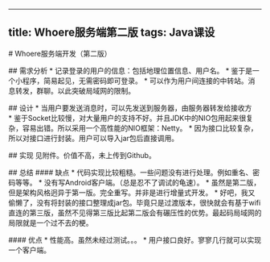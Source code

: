 -----------------------
title: Whoere服务端第二版
tags: Java课设
-----------------------

# Whoere服务端开发（第二版）

## 需求分析
* 记录登录的用户的信息：包括地理位置信息、用户名。
* 鉴于是一个小程序，简易起见，无需密码即可登录。
* 可以作为用户间连接的中转站。消息转发，群聊。以此突破局域网的限制。

## 设计
* 当用户要发送消息时，可以先发送到服务器，由服务器转发给接收方
* 鉴于Socket比较慢，对大量用户的支持不好。并且JDK中的NIO包用起来很复杂，容易出错。所以采用一个高性能的NIO框架：Netty。
* 因为接口比较复杂，所以对接口进行封装。用户可以导入jar包后直接调用。

## 实现
见附件。价值不高，未上传到Github。

## 总结
#### 缺点
* 代码实现比较粗糙。一些问题没有进行处理。例如重名、密码等等。
* 没有写Android客户端。（总是忍不了调试的龟速）。
* 虽然是第二版，但是架构风格迥异于第一版。完全重写。并非是进行增量式开发。
* 好吧，我又偷懒了，没有将封装的接口整理成jar包。毕竟只是过渡版本，很快就会有基于wifi直连的第三版，虽然不见得第三版比起第二版会有碾压性的优势。最起码局域网的局限就是一个过不去的梗。

#### 优点
* 性能高。虽然未经过测试。。。
* 用户接口良好。寥寥几行就可以实现一个客户端。
